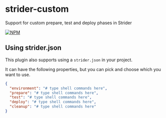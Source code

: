 # strider-custom

Support for custom prepare, test and deploy phases in Strider

[![NPM](https://nodei.co/npm/strider-custom.png?downloads=true&stars=true)](https://nodei.co/npm/strider-custom/)

## Using strider.json

This plugin also supports using a `strider.json` in your project.

It can have the following properties, but you can pick and choose which you want to use.

```json
{
  "environment": "# type shell commands here",
  "prepare": "# type shell commands here",
  "test": "# type shell commands here",
  "deploy": "# type shell commands here",
  "cleanup": "# type shell commands here"
}
```

